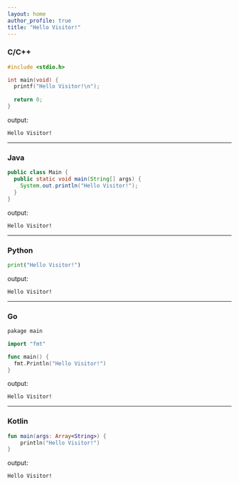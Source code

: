 ```yaml
---
layout: home
author_profile: true
title: "Hello Visitor!"
---
```


### C/C++
```c
#include <stdio.h>

int main(void) {
  printf("Hello Visitor!\n");
  
  return 0;
}
```
output:
```
Hello Visitor!
```

- - -

### Java
```java
public class Main {
  public static void main(String[] args) {
    System.out.println("Hello Visitor!");
  }
}
```
output:
```
Hello Visitor!
```

- - -

### Python
```python
print("Hello Visitor!")
```
output:
```
Hello Visitor!
```

- - -

### Go
```go
pakage main

import "fmt"

func main() {
  fmt.Println("Hello Visitor!")
}
```
output:
```
Hello Visitor!
```

- - -

### Kotlin
```kotlin
fun main(args: Array<String>) {
    println("Hello Visitor!")
}
```
output:
```
Hello Visitor!
```
